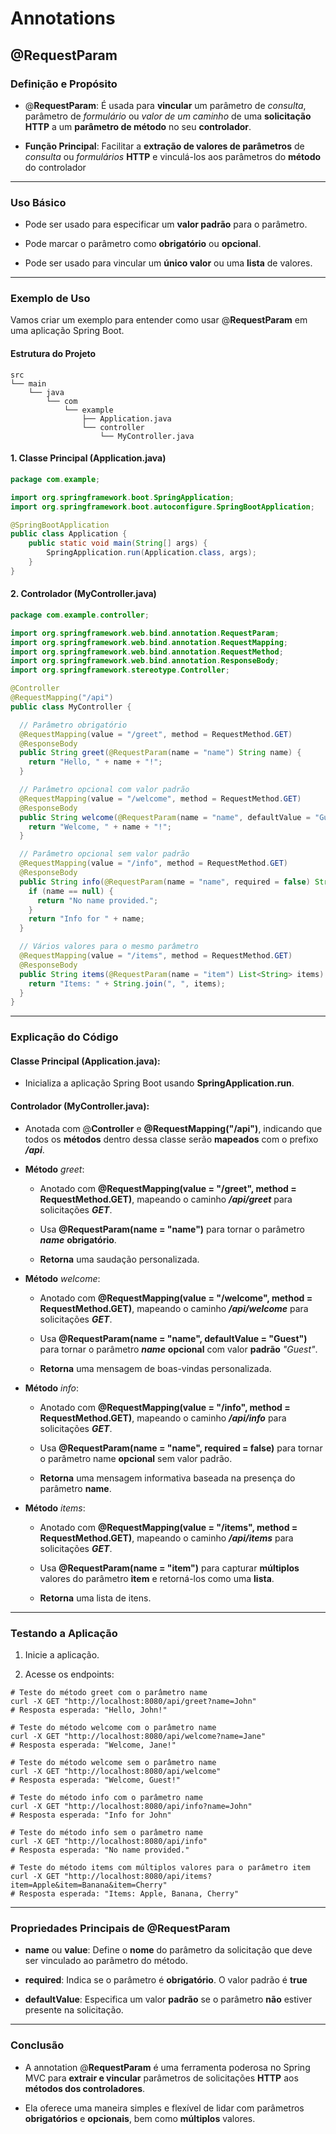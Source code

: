
# Annotations

## @RequestParam

### Definição e Propósito

- @**RequestParam**: É usada para **vincular** um parâmetro de _consulta_, parâmetro de _formulário_ ou _valor de um caminho_ de uma **solicitação HTTP** a um **parâmetro de método** no seu **controlador**.


- **Função Principal**: Facilitar a **extração de valores de parâmetros** de _consulta_ ou _formulários_ **HTTP** e vinculá-los aos parâmetros do **método** do controlador

---

### Uso Básico

-  Pode ser usado para especificar um **valor padrão** para o parâmetro.


- Pode marcar o parâmetro como **obrigatório** ou **opcional**.


- Pode ser usado para vincular um **único valor** ou uma **lista** de valores.


---

### Exemplo de Uso

Vamos criar um exemplo para entender como usar @**RequestParam** em uma aplicação Spring Boot.


#### Estrutura do Projeto

```
src
└── main
    └── java
        └── com
            └── example
                ├── Application.java
                └── controller
                    └── MyController.java
```


#### 1. Classe Principal (Application.java)

```java
package com.example;

import org.springframework.boot.SpringApplication;
import org.springframework.boot.autoconfigure.SpringBootApplication;

@SpringBootApplication
public class Application {
    public static void main(String[] args) {
        SpringApplication.run(Application.class, args);
    }
}
```


#### 2. Controlador (MyController.java)

```java
package com.example.controller;

import org.springframework.web.bind.annotation.RequestParam;
import org.springframework.web.bind.annotation.RequestMapping;
import org.springframework.web.bind.annotation.RequestMethod;
import org.springframework.web.bind.annotation.ResponseBody;
import org.springframework.stereotype.Controller;

@Controller
@RequestMapping("/api")
public class MyController {

  // Parâmetro obrigatório
  @RequestMapping(value = "/greet", method = RequestMethod.GET)
  @ResponseBody
  public String greet(@RequestParam(name = "name") String name) {
    return "Hello, " + name + "!";
  }

  // Parâmetro opcional com valor padrão
  @RequestMapping(value = "/welcome", method = RequestMethod.GET)
  @ResponseBody
  public String welcome(@RequestParam(name = "name", defaultValue = "Guest") String name) {
    return "Welcome, " + name + "!";
  }

  // Parâmetro opcional sem valor padrão
  @RequestMapping(value = "/info", method = RequestMethod.GET)
  @ResponseBody
  public String info(@RequestParam(name = "name", required = false) String name) {
    if (name == null) {
      return "No name provided.";
    }
    return "Info for " + name;
  }

  // Vários valores para o mesmo parâmetro
  @RequestMapping(value = "/items", method = RequestMethod.GET)
  @ResponseBody
  public String items(@RequestParam(name = "item") List<String> items) {
    return "Items: " + String.join(", ", items);
  }
}
```

---


### Explicação do Código

#### Classe Principal (Application.java):

- Inicializa a aplicação Spring Boot usando **SpringApplication.run**.


#### Controlador (MyController.java):

- Anotada com @**Controller** e **@RequestMapping("/api")**, indicando que todos os **métodos** dentro dessa classe serão **mapeados** com o prefixo _**/api**_.


- **Método** _greet_:

  - Anotado com **@RequestMapping(value = "/greet", method = RequestMethod.GET)**, mapeando o caminho **_/api/greet_** para solicitações **_GET_**.

  - Usa **@RequestParam(name = "name")** para tornar o parâmetro _**name**_ **obrigatório**.

  - **Retorna** uma saudação personalizada.

    
- **Método** _welcome_:

  - Anotado com **@RequestMapping(value = "/welcome", method = RequestMethod.GET)**, mapeando o caminho **_/api/welcome_** para solicitações **_GET_**.

  - Usa **@RequestParam(name = "name", defaultValue = "Guest")** para tornar o parâmetro **_name_** **opcional** com valor **padrão** _"Guest"_.

  - **Retorna** uma mensagem de boas-vindas personalizada.


- **Método** _info_:

  - Anotado com **@RequestMapping(value = "/info", method = RequestMethod.GET)**, mapeando o caminho _**/api/info**_ para solicitações **_GET_**.

  - Usa **@RequestParam(name = "name", required = false)** para tornar o parâmetro name **opcional** sem valor padrão.

  - **Retorna** uma mensagem informativa baseada na presença do parâmetro **name**.


- **Método** _items_:

  - Anotado com **@RequestMapping(value = "/items", method = RequestMethod.GET)**, mapeando o caminho **_/api/items_** para solicitações **_GET_**.

  - Usa **@RequestParam(name = "item")** para capturar **múltiplos** valores do parâmetro **item** e retorná-los como uma **lista**.

  - **Retorna** uma lista de itens.


---

### Testando a Aplicação

1. Inicie a aplicação.


2. Acesse os endpoints:

```shell
# Teste do método greet com o parâmetro name
curl -X GET "http://localhost:8080/api/greet?name=John"
# Resposta esperada: "Hello, John!"

# Teste do método welcome com o parâmetro name
curl -X GET "http://localhost:8080/api/welcome?name=Jane"
# Resposta esperada: "Welcome, Jane!"

# Teste do método welcome sem o parâmetro name
curl -X GET "http://localhost:8080/api/welcome"
# Resposta esperada: "Welcome, Guest!"

# Teste do método info com o parâmetro name
curl -X GET "http://localhost:8080/api/info?name=John"
# Resposta esperada: "Info for John"

# Teste do método info sem o parâmetro name
curl -X GET "http://localhost:8080/api/info"
# Resposta esperada: "No name provided."

# Teste do método items com múltiplos valores para o parâmetro item
curl -X GET "http://localhost:8080/api/items?item=Apple&item=Banana&item=Cherry"
# Resposta esperada: "Items: Apple, Banana, Cherry"
```

---

### Propriedades Principais de @RequestParam

 - **name** ou **value**: Define o **nome** do parâmetro da solicitação que deve ser vinculado ao parâmetro do método.


 - **required**: Indica se o parâmetro é **obrigatório**. O valor padrão é **true**


 - **defaultValue**: Especifica um valor **padrão** se o parâmetro **não** estiver presente na solicitação.


---


### Conclusão

- A annotation @**RequestParam** é uma ferramenta poderosa no Spring MVC para **extrair e vincular** parâmetros de solicitações **HTTP** aos **métodos dos controladores**.


 -  Ela oferece uma maneira simples e flexível de lidar com parâmetros **obrigatórios** e **opcionais**, bem como **múltiplos** valores.


